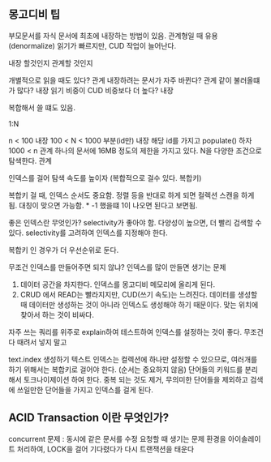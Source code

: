 ## 몽고디비 팁

부모문서를 자식 문서에 최초에 내장하는 방법이 있음. 관계형일 때 유용 (denormalize) 읽기가 빠르지만,
CUD 작업이 늘어난다.

내장 할것인지 관계할 것인지

개별적으로 읽을 때도 있다? 관계
내장하려는 문서가 자주 바뀐다? 관계
같이 불러올떄가 많다? 내장
읽기 비중이 CUD 비중보다 더 높다? 내장

복합해서 쓸 떄도 있음.

1:N

n < 100 내장
100 < N < 1000 부분(id만) 내장 해당 id를 가지고 populate() 하자
1000 < n 관계 하나의 문서에 16MB 정도의 제한을 가지고 있다.
N을 다양한 조건으로 탐색한다. 관계

인덱스를 걸어 탐색 속도를 높이자 (복합적으로 걸수 있다. 복합키)

복합키 걸 때, 인덱스 순서도 중요함.
정렬 등을 반대로 하게 되면 컬렉션 스캔을 하게 됨. 대칭이 맞으면 가능함. \* -1 했을떄 1이 나오면 된다고 보면됨.

좋은 인덱스란 무엇인가?
selectivity가 좋아야 함. 다양성이 높으면, 더 빨리 검색할 수 있다.
selectivity를 고려하여 인덱스를 지정해야 한다.

복합키 인 경우가 더 우선순위로 둔다.

무조건 인덱스를 만들어주면 되지 않냐? 인덱스를 많이 만들면 생기는 문제

1. 데이터 공간을 차지한다. 인덱스를 몽고디비 메모리에 올리게 된다.
2. CRUD 에서 READ는 빨라지지만, CUD(쓰기 속도)는 느려진다. 데이터를 생성할 때 데이터만 생성하는 것이 아니라 인덱스도 생성해야 하기 때문이다. 맞는 위치에 찾아서 하는 것이 비싸다.

자주 쓰는 쿼리를 위주로 explain하여 테스트하여 인덱스를 설정하는 것이 좋다. 무조건 다 때려서 넣지 말고

text.index 생성하기 텍스트 인덱스는 컬렉션에 하나만 설정할 수 있으므로, 여러개를 하기 위해서는 복합키로 걸어야 한다. (순서는 중요하지 않음)
단어들의 키워드를 분리해서 토크나이제이션 하여 한다. 중복 되는 것도 제거, 무의미한 단어들을 제외하고 검색에 쓰일만한 단어들을 가지고 인덱스를 걸게 된다.

## ACID Transaction 이란 무엇인가?

concurrent 문제 : 동시에 같은 문서를 수정 요청할 때 생기는 문제
환경을 아이솔레이트 처리하여, LOCK을 걸어 기다렸다가 다시 트랜잭션을 태운다
